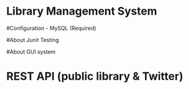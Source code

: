 # Library Management System 



#Configuration - MySQL (Required)



#About Junit Testing


#About GUI system


# REST API (public library & Twitter)


